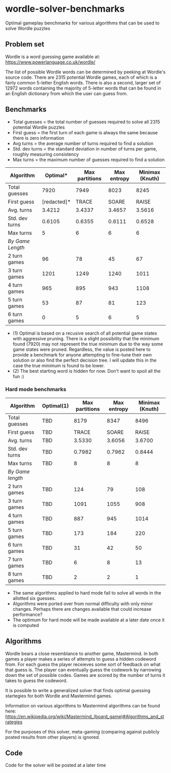 # wordle-solver-benchmarks
Optimal gameplay benchmarks for various algorithms that can be used to solve Wordle puzzles

## Problem set
Wordle is a word guessing game available at: https://www.powerlanguage.co.uk/wordle/

The list of possible Wordle words can be determined by peeking at Wordle's source code. There are 2315 potential Wordle games, each of which is a fairly common 5-letter English words. There is also a second, larger set of 12972 words containing the majority of 5-letter words that can be found in an English dictionary from which the user can guess from.

## Benchmarks

* Total guesses = the total number of guesses required to solve all 2315 potential Wordle puzzles
* First guess = the first turn of each game is always the same because there is zero information
* Avg turns = the average number of turns required to find a solution
* Std. dev turns = the standard deviation in number of turns per game, roughly measuring consistency
* Max turns = the maximum number of guesses required to find a solution

| Algorithm  | Optimal\* | Max partitions | Max entropy | Minimax (Knuth) |
| ---------- | -------- | -------------- | ----------- | ---------------- |
| Total guesses | 7920 | 7949 | 8023 | 8245 |
| First guess | \[redacted\]\* | TRACE | SOARE | RAISE |
| Avg. turns | 3.4212 | 3.4337 | 3.4657 | 3.5616 |
| Std. dev turns | 0.6105 | 0.6355 | 0.6111 | 0.6528 |
| Max turns | 5 | 6 | 6 | 6 |
| *By Game Length* | | | | |
| 2 turn games | 96 | 78 | 45 | 67 |
| 3 turn games | 1201 | 1249 | 1240 | 1011 |
| 4 turn games | 965 | 895 | 943 | 1108 |
| 5 turn games | 53 | 87 | 81 | 123 |
| 6 turn games | 0 | 5 | 6 | 5 |

* (1) Optimal is based on a recusive search of all potential game states with aggressive pruning. There is a slight possibility that the minimum found (7920) may not represent the true minimum due to the way some game states were pruned. Regardless, the value is posted here to provide a benchmark for anyone attempting to fine-tune their own solution or also find the perfect decision tree. I will update this in the case the true minimum is found to be lower.
* (2) The best starting word is hidden for now. Don't want to spoil all the fun :)

### Hard mode benchmarks

| Algorithm  | Optimal(1) | Max partitions | Max entropy | Minimax (Knuth) |
| ---------- | -------- | -------------- | ----------- | ---------------- |
| Total guesses | TBD | 8179 | 8347 | 8496 |
| First guess | TBD | TRACE | SOARE | RAISE |
| Avg. turns | TBD | 3.5330 | 3.6056 | 3.6700 |
| Std. dev turns | TBD | 0.7982 | 0.7962 | 0.8444 |
| Max turns | TBD | 8 | 8 | 8 |
| *By Game length* | | | | |
| 2 turn games | TBD | 124 | 79 | 108 |
| 3 turn games | TBD | 1091 | 1055 | 908 |
| 4 turn games | TBD | 887 | 945 | 1014 |
| 5 turn games | TBD | 173 | 184 | 220 |
| 6 turn games | TBD | 31 | 42 | 50 |
| 7 turn games | TBD | 6 | 8 | 13 |
| 8 turn games | TBD | 2 | 2 | 1 |

* The same algorithms applied to hard mode fail to solve all words in the allotted six guesses.
* Algorithms were ported over from normal difficulty with only minor changes. Perhaps there are changes available that could increase performance?
* The optimum for hard mode will be made available at a later date once it is computed

## Algorithms

Wordle bears a close resemblance to another game, Mastermind. In both games a player makes a series of attempts to guess a hidden codeword from. For each guess the player receieves some sort of feedback on what that guess is. The player can eventually guess the codework by narrowing down the set of possible codes. Games are scored by the number of turns it takes to guess the codeword.

It is possible to write a generalized solver that finds optimal guessing startegies for both Wordle and Mastermind games.

Information on various algorithms to Mastermind algorithms can be found here: https://en.wikipedia.org/wiki/Mastermind_(board_game)#Algorithms_and_strategies

For the purposes of this solver, meta-gaming (comparing against publicly posted results from other players) is ignored.

## Code

Code for the solver will be posted at a later time


